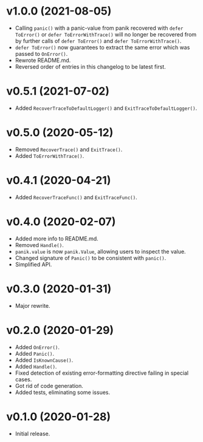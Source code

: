 # v1.0.0 (2021-08-05)
- Calling `panic()` with a panic-value from panik recovered with `defer ToError()` or `defer ToErrorWithTrace()` will no longer be recovered from by further calls of `defer ToError()` and `defer ToErrorWithTrace()`.
- `defer ToError()` now guarantees to extract the same error which was passed to `OnError()`.
- Rewrote README.md.
- Reversed order of entries in this changelog to be latest first.

# v0.5.1 (2021-07-02)
- Added `RecoverTraceToDefaultLogger()` and `ExitTraceToDefaultLogger()`.

# v0.5.0 (2020-05-12)
- Removed `RecoverTrace()` and `ExitTrace()`.
- Added `ToErrorWithTrace()`.

# v0.4.1 (2020-04-21)
- Added `RecoverTraceFunc()` and `ExitTraceFunc()`.

# v0.4.0 (2020-02-07)
- Added more info to README.md.
- Removed `Handle()`.
- `panik.value` is now `panik.Value`, allowing users to inspect the value.
- Changed signature of `Panic()` to be consistent with `panic()`.
- Simplified API.

# v0.3.0 (2020-01-31)
- Major rewrite.

# v0.2.0 (2020-01-29)
- Added `OnError()`.
- Added `Panic()`.
- Added `IsKnownCause()`.
- Added `Handle()`.
- Fixed detection of existing error-formatting directive failing in special cases.
- Got rid of code generation.
- Added tests, eliminating some issues.

# v0.1.0 (2020-01-28)
- Initial release.
